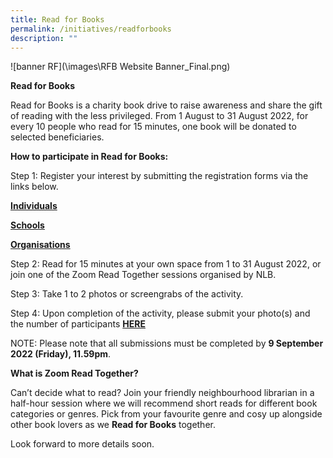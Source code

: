 ```yaml
---
title: Read for Books
permalink: /initiatives/readforbooks
description: ""
---
```


![banner RF](\images\RFB Website Banner_Final.png)

**Read for Books**

Read for Books is a charity book drive to raise awareness and share the gift of reading with the less privileged. From 1 August to 31 August 2022, for every 10 people who read for 15 minutes, one book will be donated to selected beneficiaries.


**How to participate in Read for Books:**

Step 1: Register your interest by submitting the registration forms via the links below.

**[Individuals](https://go.gov.sg/rfb2022-individuals)**  

**[Schools](https://go.gov.sg/rfb2022-schools)**  

**[Organisations](https://go.gov.sg/rfb2022-organisations)**  

Step 2: Read for 15 minutes at your own space from 1 to 31 August 2022, or join one of the Zoom Read Together sessions organised by NLB. 

Step 3: Take 1 to 2 photos or screengrabs of the activity.

Step 4: Upon completion of the activity, please submit your photo(s) and the number of participants **[HERE](https://go.gov.sg/rfb2022-submit)**  

NOTE: Please note that all submissions must be completed by **9 September 2022 (Friday), 11.59pm**.



**What is Zoom Read Together?**

Can’t decide what to read? Join your friendly neighbourhood librarian in a half-hour session where we will recommend short reads for different book categories or genres. Pick from your favourite genre and cosy up alongside other book lovers as we **Read for Books** together. 

Look forward to more details soon.